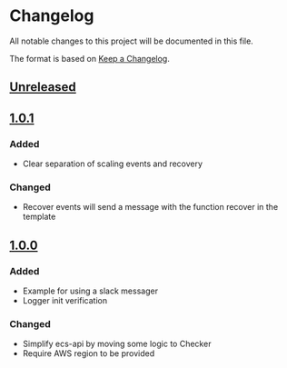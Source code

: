 # Changelog

All notable changes to this project will be documented in this file.

The format is based on [Keep a Changelog](https://github.com/olivierlacan/keep-a-changelog).

## [Unreleased]

## [1.0.1]

### Added
- Clear separation of scaling events and recovery

### Changed
- Recover events will send a message with the function recover in the template

## [1.0.0]

### Added
- Example for using a slack messager
- Logger init verification

### Changed
- Simplify ecs-api by moving some logic to Checker
- Require AWS region to be provided

[unreleased]: https://github.com/riseupil/mona/compare/1.0.0...HEAD
[1.0.0]: https://github.com/riseupil/mona/releases/tag/1.0.0
[1.0.1]: https://github.com/riseupil/mona/releases/tag/1.0.1
